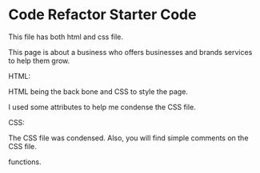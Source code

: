# Code Refactor Starter Code

This file has both html and css file.

This page is about a business who offers businesses and brands services to help them grow.

HTML:

HTML being the back bone and CSS to style the page. 

I used some attributes to help me condense the CSS file. 

CSS:

The CSS file was condensed. Also, you will find simple comments on the CSS file.

functions.